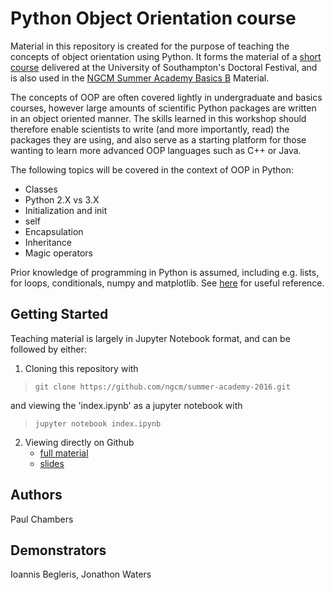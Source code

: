 Python Object Orientation course
================================

Material in this repository is created for the purpose of teaching the concepts of object orientation using Python. It forms the material of a [short course](https://cmg.soton.ac.uk/events/event-901/) delivered at the University of Southampton's Doctoral Festival, and is also used in the [NGCM Summer Academy Basics B](http://ngcm.soton.ac.uk/summer-academy/basics.html) Material. 

The concepts of OOP are often covered lightly in undergraduate and basics courses, however large amounts of scientific Python packages are written in an object oriented manner. The skills learned in this workshop should therefore enable scientists to write (and more importantly, read) the packages they are using, and also serve as a starting platform for those wanting to learn more advanced OOP languages such as C++ or Java.

The following topics will be covered in the context of OOP in Python:

* Classes
* Python 2.X vs 3.X
* Initialization and init
* self
* Encapsulation
* Inheritance
* Magic operators

Prior knowledge of programming in Python is assumed, including e.g. lists, for loops, conditionals, numpy and matplotlib. See [here](http://ngcm.github.io/summer-academy-2016-basics/basics_A/) for useful reference.

Getting Started
---------------
Teaching material is largely in Jupyter Notebook format, and can be followed by either:

1. Cloning this repository with 

  > `git clone https://github.com/ngcm/summer-academy-2016.git`

  and viewing the 'index.ipynb' as a jupyter notebook with

  > `jupyter notebook index.ipynb`

2. Viewing directly on Github
    - [full material](http://p-chambers.github.io/Python_OOP_Workshop/)
    - [slides](http://p-chambers.github.io/Python_OOP_Workshop/index.slides.html)


Authors
-------
Paul Chambers

Demonstrators
-------------
Ioannis Begleris, Jonathon Waters


